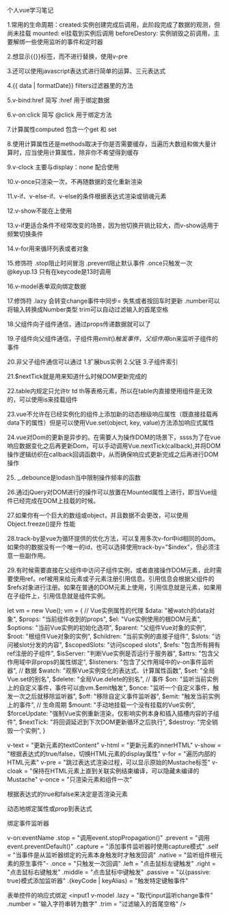 个人vue学习笔记

1.常用的生命周期：created:实例创建完成后调用，此阶段完成了数据的观测，但尚未挂载
mounted: el挂载到实例后调用  beforeDestory: 实例销毁之前调用，主要解绑一些使用监听的事件和定时器

2.想显示{{}}标签，而不进行替换，使用v-pre

3.还可以使用javascript表达式进行简单的运算、三元表达式

4.{{ data | formatDate}}  filters过滤器里的方法

5.v-bind:href 简写 :href 用于绑定数据

6.v-on:click 简写 @click 用于绑定方法 

7.计算属性computed 包含一个get 和 set

8.使用计算属性还是methods取决于你是否需要缓存，当遍历大数组和做大量计算时，应当使用计算属性，除非你不希望得到缓存

9.v-clock 主要与display：none 配合使用

10.v-once只渲染一次，不再随数据的变化重新渲染

11.v-if、v-else-if、v-else的条件根据表达式渲染或销魂元素

12.v-show不能在<tempalte>上使用

13.v-if更适合条件不经常改变的场景，因为他切换开销比较大，而v-show适用于频繁切换条件

14.v-for用来循环列表或者对象

15.修饰符 .stop阻止时间冒泡 .prevent阻止默认事件 .once只触发一次  @keyup.13 只有在keycode是13时调用

16.v-model表单双向绑定数据

17.修饰符 .lazy 会转变change事件中同步= 失焦或者按回车时更新 .number可以将输入转换成Number类型 trim可以自动过滤输入的首尾空格

18.父组件向子组件通信，通过props传递数据就可以了

19.子组件向父组件通信，子组件用$emit()触发事件，父组件用$on来监听子组件的事件

20.非父子组件通信可以通过 1.扩展bus实例 2.父链 3.子组件索引

21.$nextTick就是用来知道什么时候DOM更新完成的

22.table内规定只允许tr td th等表格元素，所以在table内直接使用组件是无效的，可以使用is来挂载组件

23.vue不允许在已经实例化的组件上添加新的动态根级响应属性（既直接挂载再data下的属性）但是可以使用Vue.set(object, key, value)方法添加响应式属性

24.vue对Dom的更新是异步的。在需要人为操作DOM的场景下，ssss为了在vue响应数据变化之后再更新Dom，可以手动调用Vue.nextTick(callback),并将DOM操作逻辑纺织在callback回调函数中，从而确保响应式更新完成之后再进行DOM操作

25. _.debounce是lodash当中限制操作频率的函数

26.通过jQuery对DOM进行的操作可以放置在Mounted属性上进行，即当Vue组件已经完成在DOM上挂载的时候。

27.如果你有一个巨大的数组或object，并且数据不会更改，可以使用Object.freeze()提升 性能

28.track-by是vue为循环提供的优化方法，可以复用多次v-for中id相同的dom。如果你的数据没有一个唯一的id，也可以选择使用track-by="$index"，但必须注意一些副作用。

29.有时候需要直接在父组件中访问子组件实例，或者直接操作DOM元素，此时需要使用ref。ref被用来给元素或子元素注册引用信息。引用信息会根据父组件的$refs对象进行注册。如果在普通的DOM元素上使用，引用信息就是元素，如果用在子组件上，引用信息就是组件实例。

let vm = new Vue();
vm = {
  // Vue实例属性的代理
  $data: "被watch的data对象",
  $props: "当前组件收到的props",
  $el: "Vue实例使用的根DOM元素",
  $options: "当前Vue实例的初始化选项",
  $parent: "父组件Vue对象的实例",
  $root: "根组件Vue对象的实例",
  $children: "当前实例的直接子组件",
  $slots: "访问被slot分发的内容",
  $scopedSlots: "访问scoped slots",
  $refs: "包含所有拥有ref注册的子组件",
  $isServer: "判断Vue实例是否运行于服务器",
  $attrs: "包含父作用域中非props的属性绑定",
  $listeners: "包含了父作用域中的v-on事件监听器",
  // 数据
  $watch: "观察Vue实例变化的表达式、计算属性函数",
  $set: "全局Vue.set的别名",
  $delete: "全局Vue.delete的别名",
  // 事件
  $on: "监听当前实例上的自定义事件，事件可以由vm.$emit触发",
  $once: "监听一个自定义事件，触发一次之后就移除监听器",
  $off: "移除自定义事件监听器",
  $emit: "触发当前实例上的事件",
  // 生命周期
  $mount: "手动地挂载一个没有挂载的Vue实例",
  $forceUpdate: "强制Vue实例重新渲染，仅影响实例本身和插入插槽内容的子组件",
  $nextTick: "将回调延迟到下次DOM更新循环之后执行",
  $destroy: "完全销毁一个实例",
}
 

  v-text = "更新元素的textContent"
  v-html = "更新元素的innerHTML"
  v-show = "根据表达式的true/false，切换HTML元素的display属性"
  v-for = "遍历内部的HTML元素"
  v-pre = "跳过表达式渲染过程，可以显示原始的Mustache标签"
  v-cloak = "保持在HTML元素上直到关联实例结束编译，可以隐藏未编译的Mustache"
  v-once = "只渲染元素和组件一次"

根据表达式的true和false来决定是否渲染元素 

 动态地绑定属性或prop到表达式 
 <p v-bind:attrOrProp
  .prop = "被用于绑定DOM属性"
  .camel = "将kebab-case特性名转换为camelCase"
  .sync = "语法糖，会扩展成一个更新父组件绑定值的v-on监听器"
></p> 
 绑定事件监听器 

  v-on:eventName
  .stop = "调用event.stopPropagation()"
  .prevent = "调用event.preventDefault()"
  .capture = "添加事件监听器时使用capture模式"
  .self = "当事件是从监听器绑定的元素本身触发时才触发回调" 
  .native = "监听组件根元素的原生事件"-
  .once = "只触发一次回调"
  .left = "点击鼠标左键触发"
  .right = "点击鼠标右键触发"
  .middle = "点击鼠标中键触发"
  .passive = "以{passive: true}模式添加监听器"
  .{keyCode | keyAlias} = "触发特定键触事件"


表单控件的响应式绑定
<input1
  v-model
  .lazy = "取代input监听change事件"
  .number = "输入字符串转为数字"
  .trim = "过滤输入的首尾空格" /> 

